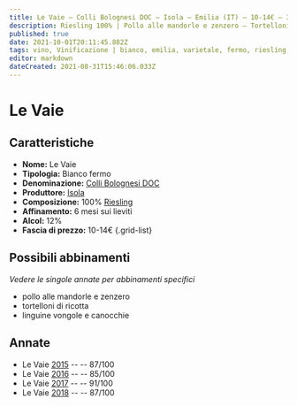 ```yaml
---
title: Le Vaie – Colli Bolognesi DOC – Isola – Emilia (IT) – 10-14€ – 3★-5★
description: Riesling 100% | Pollo alle mandorle e zenzero – Tortelloni di ricotta – Linguine vongole e canocchie
published: true
date: 2021-10-01T20:11:45.882Z
tags: vino, Vinificazione | bianco, emilia, varietale, fermo, riesling, pollo alle mandorle e zenzero, tortelloni di ricotta, linguine vongole e canocchie, Valutazioni | 4 stelle, Prezzi | 10-14€
editor: markdown
dateCreated: 2021-08-31T15:46:06.033Z
---
```


# Le Vaie

## Caratteristiche
- **Nome:** Le Vaie
- **Tipologia:** Bianco fermo
- **Denominazione:** [Colli Bolognesi DOC](/denominazioni/Italia/Emilia/DOC/Colli-Bolognesi)
- **Produttore:** [Isola](/produttori/Italia/Emilia/Isola) 
- **Composizione:** 100% [Riesling](/vitigni/Germania/bacca-bianca/riesling)
- **Affinamento:** 6 mesi sui lieviti
- **Alcol:** 12%
- **Fascia di prezzo:** 10-14€
{.grid-list}



## Possibili abbinamenti
*Vedere le singole annate per abbinamenti specifici*

- pollo alle mandorle e zenzero
- tortelloni di ricotta 
- linguine vongole e canocchie

## Annate
- Le Vaie [2015](/vini/Italia/Emilia/Isola/Le-Vaie/2015) -- <span class="star-3"></span> -- 87/100
- Le Vaie [2016](/vini/Italia/Emilia/Isola/Le-Vaie/2016) -- <span class="star-3"></span> -- 85/100
- Le Vaie [2017](/vini/Italia/Emilia/Isola/Le-Vaie/2017) -- <span class="star-5"></span> -- 91/100
- Le Vaie [2018](/vini/Italia/Emilia/Isola/Le-Vaie/2018) -- <span class="star-3"></span> -- 87/100



